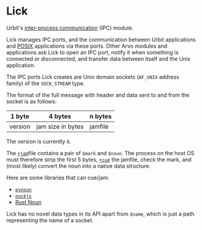 # Lick

Urbit's [inter-process communication](https://en.wikipedia.org/wiki/Inter-process_communication) (IPC) module.

Lick manages IPC ports, and the communication between Urbit applications and [POSIX](https://en.wikipedia.org/wiki/POSIX) applications via these ports. Other Arvo modules and applications ask Lick to open an IPC port, notify it when something is connected or disconnected, and transfer data between itself and the Unix application.

The IPC ports Lick creates are Unix domain sockets (`AF_UNIX` address family) of the `SOCK_STREAM` type.

The format of the full message with header and data sent to and from the socket is as follows:

|1 byte |4 bytes          |n bytes|
|-------|-----------------|-------|
|version|jam size in bytes|jamfile|

The version is currently `0`.

The [`+jam`](../../../hoon/reference/stdlib/2p.md#jam)file contains a pair of `$mark` and `$noun`. The process on the host OS must therefore strip the first 5 bytes, [`+cue`](../../../hoon/reference/stdlib/2p.md#cue) the jamfile, check the mark, and (most likely) convert the noun into a native data structure.

Here are some libraries that can cue/jam:

- [`pynoun`](https://github.com/urbit/tools)
- [`nockjs`](https://github.com/urbit/nockjs)
- [Rust Noun](https://github.com/urbit/noun)

Lick has no novel data types in its API apart from `$name`, which is just a path representing the name of a socket.

